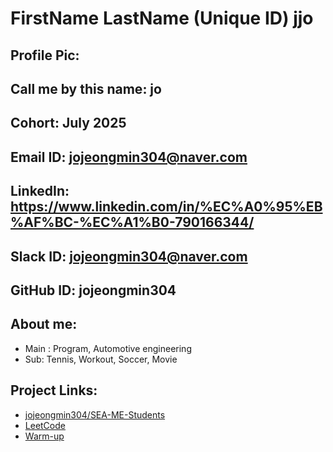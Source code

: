 # FirstName LastName (Unique ID) jjo	
## Profile Pic: 		
## Call me by this name: jo
## Cohort: July 2025
## Email ID: jojeongmin304@naver.com	
## LinkedIn: https://www.linkedin.com/in/%EC%A0%95%EB%AF%BC-%EC%A1%B0-790166344/
## Slack ID: jojeongmin304@naver.com
## GitHub ID: jojeongmin304
## About me: 
- Main : Program, Automotive engineering
- Sub: Tennis, Workout, Soccer, Movie	
## Project Links:
- [jojeongmin304/SEA-ME-Students](https://github.com/jojeongmin304/SEA-ME-Students)
- [LeetCode](https://github.com/jojeongmin304/LeetCode)
- [Warm-up](https://github.com/jojeongmin304/SEA-ME_warmup)